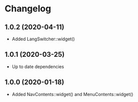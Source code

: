 Changelog
=========

## 1.0.2 (2020-04-11)
 * Added LangSwitcher::widget()
 
## 1.0.1 (2020-03-25)
 * Up to date dependencies

## 1.0.0 (2020-01-18)
 * Added NavContents::widget() and MenuContents::widget()